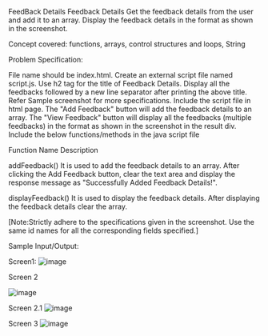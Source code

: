 FeedBack Details
Feedback Details
Get the feedback details from the user and add it to an array. Display the feedback details in the format as shown in the screenshot.

Concept covered: functions, arrays, control structures and loops, String

Problem Specification:

File name should be index.html.
Create an external script file named script.js.
Use h2 tag for the title of Feedback Details.
Display all the feedbacks followed by a new line separator after printing the above title.
Refer Sample screenshot for more specifications.
Include the script file in html page.
The "Add Feedback" button will add the feedback details to an array.
The "View Feedback" button will display all the feedbacks (multiple feedbacks) in the format as shown in the screenshot in the result div.
Include the below functions/methods in the java script file

Function Name       Description

addFeedback()       It is used to add the feedback details to an array. After clicking the Add Feedback button, clear the text area and display the response message as "Successfully Added Feedback Details!".

displayFeedback()   It is used to display the feedback details. After displaying the feedback details clear the array.

[Note:Strictly adhere to the specifications given in the screenshot. Use the same id names for all the corresponding fields specified.]

Sample Input/Output:

Screen1:
![image](https://user-images.githubusercontent.com/103244472/171701161-ac48ef3d-c922-4bf8-84a7-e763522dca81.png)

Screen 2

![image](https://user-images.githubusercontent.com/103244472/171701219-20db0db6-dca6-49e7-a331-4fcfd5a0496e.png)

Screen 2.1
![image](https://user-images.githubusercontent.com/103244472/171701311-ae5b1ef0-64a2-45ee-88c9-a41d2f79241b.png)

Screen 3
![image](https://user-images.githubusercontent.com/103244472/171701397-3bd2eba6-fb1c-4398-9550-ef2eb085be3d.png)
